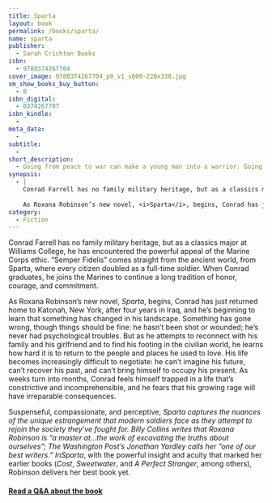 ```yaml
---
title: Sparta
layout: book
permalink: /books/sparta/
name: sparta
publisher:
  - Sarah Crichton Books
isbn:
  - 9780374267704
cover_image: 9780374267704_p0_v1_s600-220x330.jpg
sm_show_books_buy_button:
  - 0
isbn_digital:
  - 0374267707
isbn_kindle:
  - 
meta_data:
  - 
subtitle:
  - 
short_description:
  - Going from peace to war can make a young man into a warrior. Going from war to peace can destroy him.
synopsis:
  - |
    Conrad Farrell has no family military heritage, but as a classics major at Williams College, he has encountered the powerful appeal of the Marine Corps ethic. “Semper Fidelis” comes straight from the ancient world, from Sparta, where every citizen doubled as a full-time soldier. When Conrad graduates, he joins the Marines to continue a long tradition of honor, courage, and commitment.
    
    As Roxana Robinson’s new novel, <i>Sparta</i>, begins, Conrad has just returned home to Katonah, New York, after four years in Iraq, and he’s beginning to learn that something has changed in his landscape. Something has gone wrong, though things should be fine: he hasn’t been shot or wounded; he’s never had psychological troubles. But as he attempts...
category:
  - Fiction
---
```

Conrad Farrell has no family military heritage, but as a classics major at Williams College, he has encountered the powerful appeal of the Marine Corps ethic. “Semper Fidelis” comes straight from the ancient world, from Sparta, where every citizen doubled as a full-time soldier. When Conrad graduates, he joins the Marines to continue a long tradition of honor, courage, and commitment.

As Roxana Robinson’s new novel, *Sparta*, begins, Conrad has just returned home to Katonah, New York, after four years in Iraq, and he’s beginning to learn that something has changed in his landscape. Something has gone wrong, though things should be fine: he hasn’t been shot or wounded; he’s never had psychological troubles. But as he attempts to reconnect with his family and his girlfriend and to find his footing in the civilian world, he learns how hard it is to return to the people and places he used to love. His life becomes increasingly difficult to negotiate: he can’t imagine his future, can’t recover his past, and can’t bring himself to occupy his present. As weeks turn into months, Conrad feels himself trapped in a life that’s constrictive and incomprehensible, and he fears that his growing rage will have irreparable consequences.

Suspenseful, compassionate, and perceptive, *Sparta *captures the nuances of the unique estrangement that modern soldiers face as they attempt to rejoin the society they’ve fought for. Billy Collins writes that Roxana Robinson is “a master at...the work of excavating the truths about ourselves”; *The Washington Post*’s Jonathan Yardley calls her “one of our best writers.” In*Sparta*, with the powerful insight and acuity that marked her earlier books (*Cost*, *Sweetwater*, and *A Perfect Stranger*, among others), Robinson delivers her best book yet.

#### [Read a Q&A about the book](../book-extras/a-conversation-with-roxana-robinson-author-of-sparta/)

